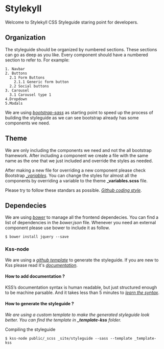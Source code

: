 # Stylekyll  

Welcome to Stylekyll CSS Styleguide staring point for developers.

## Organization

The styleguide should be organized by numbered sections. These sections can go as deep as you like. Every component should have a numbered section to refer to. For example:

    1. Navbar
    2. Buttons
      2.1 Form Buttons
        2.1.1 Generic form button
      2.2 Social buttons
    3. Carousel
      3.1 Carousel type 1
    4.Dropdown
    5.Modals

We are using [*bootstrap-sass*](https://github.com/twbs/bootstrap-sass) as starting point to speed up the process of building the styleguide as we can see bootstrap already has some components we need. 

## Theme

We are only including the components we need and not the all bootstrap framework. After including a component we create a file with the same name as the one that we just included and override the styles as needed.

After making a new file for overriding a new component please check Bootstrap [*_variables*](https://github.com/twbs/bootstrap-sass/blob/master/assets/stylesheets/bootstrap/_variables.scss). You can change the styles for almost all the components by overriding a variable to the theme **_variables.scss** file.

Please try to follow these standars as possible. [*Github coding style*](https://github.com/styleguide/css).

## Dependecies 

We are using [*bower*](https://github.com/bower/bower) to manage all the frontend dependecies. You can find a list of dependencies in the *bower.json* file.
Whenever you need an external component please use bower to include it as follow.
    
    $ bower install jquery --save

### Kss-node

We are using a [*github template*](https://github.com/1026/kss-node-template-such-as-github) to generate the styleguide. 
If you are new to Kss please read it's [*documentation*](http://warpspire.com/kss/syntax/).


#### How to add documentation ?

KSS’s documentation syntax is human readable, but just structured enough to be machine parsable. And it takes less than 5 minutes to [*learn the syntax*](http://warpspire.com/kss/syntax/).



#### How to generate the styleguide ?

*We are using a custom template to make the generated styleguide look better. You can find the template in **_template-kss** folder.*

Compiling the styleguide
    
    $ kss-node public/_scss _site/styleguide --sass --template _template-kss 
